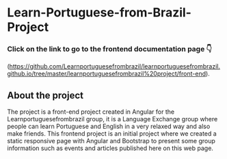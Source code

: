 # Learn-Portuguese-from-Brazil-Project

### Click on the link to go to the frontend documentation page 👇
(https://github.com/Learnportuguesefrombrazil/learnportuguesefrombrazil.github.io/tree/master/learnportuguesefrombrazil%20project/front-end).

## About the project
The project is a front-end project created in Angular for the Learnportuguesefrombrazil group, it is a Language Exchange group where people can learn Portuguese and English in a very relaxed way and also make friends. This frontend project is an initial project where we created a static responsive page with Angular and Bootstrap to present some group information such as events and articles published here on this web page.

